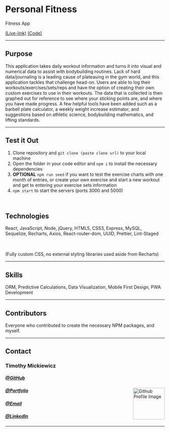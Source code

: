 <h1>Personal Fitness</h1>
<p>Fitness App</p>
<a align="right" href="https://cryptic-thicket-72551.herokuapp.com/" class="live">(Live-link)</a>
<a align="left" href="https://github.com/timothymickiewicz/Fitness" class="code">(Code)</a>
<hr>
<h2>Purpose</h2>
<p>This application takes daily workout information and turns it into visual and numerical data to assist with bodybuilding routines. Lack of hard data/journaling is a leading cause of plateauing in the gym world, and this application tackles that challenge head-on. Users are able to log their workouts/exercises/sets/reps and have the option of creating their own custom exercises to use in their workouts. The data that is collected is then graphed out for reference to see where your sticking points are, and where you have made progress. A few helpful tools have been added such as a barbell plate calculator, a weekly weight increase estimator, and suggestions based on athletic science, bodybuilding mathematics, and lifting standards. 
</p>
<hr>
<h2>Test it Out</h2>
<ol>
    <li>Clone repository and <code>git clone (paste clone url)</code> to your local machine</li>
    <li>Open the folder in your code editor and <code>npm i</code> to install the necessary dependencies</li>
    <li><strong>OPTIONAL</strong> <code>npm run seed</code> if you want to test the exercise charts with one month of entries, or create your own exercise and start a new workout and get to entering your exercise sets information</li>
    <li><code>npm start</code> to start the servers (ports 3000 and 5000)</li>
</ol>
<br>
<h2>Technologies</h2>
<p>React, JavaScript, Node, jQuery, HTML5, CSS3, Express, MySQL, Sequelize, Recharts, Axios, React-router-dom, UUID, Prettier, Lint-Staged</p>
<br>
<br>
(Fully custom CSS, no external styling libraries used aside from Recharts)
<hr>
<h2>Skills</h2>
<p>ORM, Predictive Calculations, Data Visualization, Mobile First Design, PWA Development</p>
<hr>
<h2>Contributors</h2>
<p>Everyone who contributed to create the necessary NPM packages, and myself.
<hr>
<h2>Contact</h2>
<h3>Timothy Mickiewicz</h3>
<h5><a href= "https://github.com/timothymickiewicz">@GitHub</a></h5>
<img align="right" width="100" height="100" src="https://avatars3.githubusercontent.com/u/58575568?s=460&u=e0c95a7868c9b618cec0181a153e0e5f25cd2d25&v=4" alt="Github Profile Image">
<h5><a href= "https://timothymickiewicz.github.io/">@Portfolio</a></h5>  
<h5><a href= "mailto:timothy.mickiewicz@gmail.com">@Email</a></h5>       
<h5><a href= "https://www.linkedin.com/in/timothymickiewicz1995/">@LinkedIn</a></h5>
<hr>
